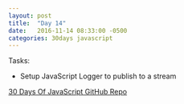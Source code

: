 ```yaml
---
layout: post
title:  "Day 14"
date:   2016-11-14 08:33:00 -0500
categories: 30days javascript
---
```

Tasks:

* Setup JavaScript Logger to publish to a stream

[30 Days Of JavaScript GitHub Repo](https://github.com/chrylarson/30DaysOfJavaScript)